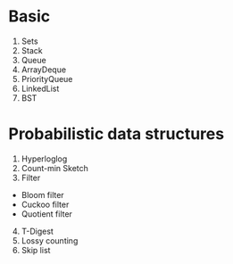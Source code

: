 # Basic
1. Sets
2. Stack
3. Queue
4. ArrayDeque
5. PriorityQueue
6. LinkedList
7. BST

# Probabilistic data structures
1. Hyperloglog
2. Count-min Sketch
3. Filter
  * Bloom filter
  * Cuckoo filter
  * Quotient filter
4. T-Digest
5. Lossy counting
6. Skip list
